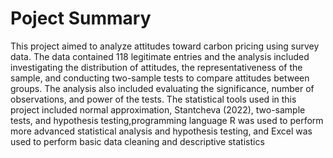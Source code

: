 # Poject Summary
This project aimed to analyze attitudes toward carbon pricing using survey data. The data contained 118 legitimate entries and the analysis included investigating the distribution of attitudes, the representativeness of the sample, and conducting two-sample tests to compare attitudes between groups. The analysis also included evaluating the significance, number of observations, and power of the tests. The statistical tools used in this project included normal approximation, Stantcheva (2022), two-sample tests, and hypothesis testing,programming language R was used to perform more advanced statistical analysis and hypothesis testing, and Excel was used to perform basic data cleaning and descriptive statistics
